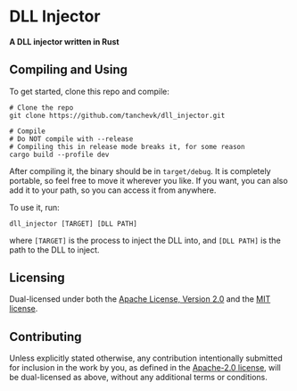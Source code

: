 # DLL Injector
#### A DLL injector written in Rust

## Compiling and Using
To get started, clone this repo and compile:
```shell
# Clone the repo
git clone https://github.com/tanchevk/dll_injector.git

# Compile
# Do NOT compile with --release
# Compiling this in release mode breaks it, for some reason
cargo build --profile dev
```

After compiling it, the binary should be in `target/debug`.
It is completely portable, so feel free to move it wherever you like.
If you want, you can also add it to your path, so you can access it from anywhere.

To use it, run:
```shell
dll_injector [TARGET] [DLL PATH]
```
where `[TARGET]` is the process to inject the DLL into,
and `[DLL PATH]` is the path to the DLL to inject.

## Licensing
Dual-licensed under both the [Apache License, Version 2.0](LICENSE-APACHE)
and the [MIT license](LICENSE-MIT).

## Contributing
Unless explicitly stated otherwise, any contribution intentionally
submitted for inclusion in the work by you, as defined in the [Apache-2.0
license](LICENSE-APACHE), will be dual-licensed as above,
without any additional terms or conditions.